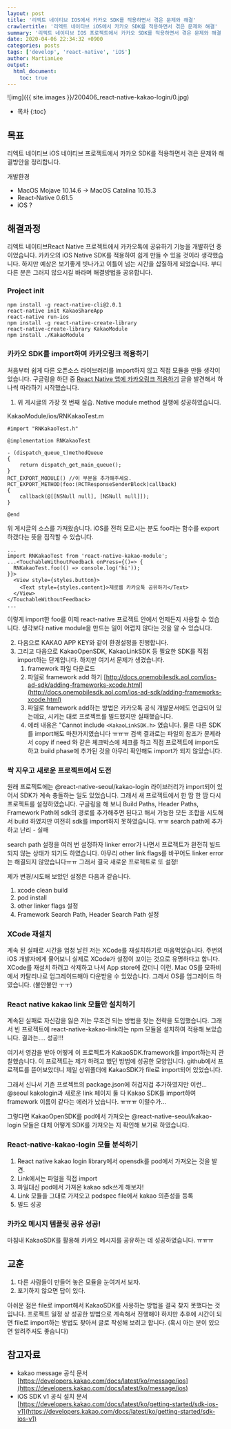```yaml
---
layout: post
title: '리엑트 네이티브 IOS에서 카카오 SDK를 적용하면서 겪은 문제와 해결'
crawlertitle: '리엑트 네이티브 iOS에서 카카오 SDK를 적용하면서 겪은 문제와 해결'
summary: '리엑트 네이티브 IOS 프로젝트에서 카카오 SDK를 적용하면서 겪은 문제와 해결 방법을 알아봅니다.'
date: 2020-04-06 22:34:32 +0900
categories: posts
tags: ['develop', 'react-native', 'iOS']
author: MartianLee
output:
  html_document:
    toc: true
---
```


![img]({{ site.images }}/200406_react-native-kakao-login/0.jpg)

- 목차
  {:toc}

## 목표

리엑트 네이티브 iOS 네이티브 프로젝트에서 카카오 SDK를 적용하면서 겪은 문제와 해결방안을 정리합니다.

개발환경

- MacOS Mojave 10.14.6 -> MacOS Catalina 10.15.3
- React-Native 0.61.5
- iOS ?

## 해결과정

리엑트 네이티브React Native 프로젝트에서 카카오톡에 공유하기 기능을 개발하던 중이었습니다. 카카오의 iOS Native SDK를 적용하여 쉽게 만들 수 있을 것이라 생각했습니다.
하지만 예상은 보기좋게 빗나가고 이틀이 넘는 시간을 삽질하게 되었습니다. 부디 다른 분은 그러지 않으시길 바라며 해결방법을 공유합니다.

### Project init

```
npm install -g react-native-cli@2.0.1
react-native init KakaoShareApp
react-native run-ios
npm install -g react-native-create-library
react-native-create-library KakaoModule
npm install ./KakaoModule
```

### 카카오 SDK를 import하여 카카오링크 적용하기

처음부터 쉽게 다른 오픈소스 라이브러리를 import하지 않고 직접 모듈을 만들 생각이었습니다. 구글링을 하던 중 [React Native 앱에 카카오링크 적용하기](https://medium.com/@zeroweb.tech/react-native-앱에-카카오링크-적용하기-d170d31b780b) 글을 발견해서 하나씩 따라하기 시작했습니다.

1. 위 게시글의 가장 첫 번째 실습. Native module method 실행에 성공하였습니다.

KakaoModule/ios/RNKakaoTest.m

```
#import "RNKakaoTest.h"

@implementation RNKakaoTest

- (dispatch_queue_t)methodQueue
{
    return dispatch_get_main_queue();
}
RCT_EXPORT_MODULE() //이 부분을 추가해주세요.
RCT_EXPORT_METHOD(foo:(RCTResponseSenderBlock)callback)
{
    callback(@[[NSNull null], [NSNull null]]);
}

@end
```

위 게시글의 소스를 가져왔습니다. iOS를 전혀 모르시는 분도 foo라는 함수를 export하겠다는 뜻을 짐작할 수 있습니다.

```
...
import RNKakaoTest from 'react-native-kakao-module';
...<TouchableWithoutFeedback onPress={()=> {
  RNKakaoTest.foo(() => console.log('hi'));
}}>
  <View style={styles.button}>
    <Text style={styles.content}>제로웹 카카오톡 공유하기</Text>
  </View>
</TouchableWithoutFeedback>
...
```

이렇게 import한 foo를 이제 react-native 프로젝트 안에서 언제든지 사용할 수 있습니다.
생각보다 native module을 만드는 일이 어렵지 않다는 것을 알 수 있습니다.

2. 다음으로 KAKAO APP KEY와 같이 환경설정을 진행합니다.
3. 그리고 다음으로 KakaoOpenSDK, KakaoLinkSDK 등 필요한 SDK를 직접 import하는 단계입니다. 하지만 여기서 문제가 생겼습니다.
   1. framework 파일 다운로드
   2. 파일로 framework add 하기 [http://docs.onemobilesdk.aol.com/ios-ad-sdk/adding-frameworks-xcode.html](http://docs.onemobilesdk.aol.com/ios-ad-sdk/adding-frameworks-xcode.html)
   3. 파일로 framework add하는 방법은 카카오톡 공식 개발문서에도 언급되어 있는데요, 시키는 대로 프로젝트를 빌드했지만 실패했습니다.
   4. 에러 내용은 "Cannot include `<KakaoLinkSDK.h>` 였습니다. 물론 다른 SDK를 import해도 마찬가지였습니다 ㅠㅠㅠ
      검색 결과로는 파일의 참조가 문제라서 copy if need 와 같은 체크박스에 체크를 하고 직접 프로젝트에 import도 하고 build phase에 추가된 것을 아무리 확인해도 import가 되지 않았습니다.

### 싹 지우고 새로운 프로젝트에서 도전

원래 프로젝트에는 @react-native-seoul/kakao-login 라이브러리가 import되어 있어서 SDK가 계속 충돌하는 일도 있었습니다. 그래서 새 프로젝트에서 한 땀 한 땀 다시 프로젝트를 설정하였습니다. 구글링을 해 보니 Build Paths, Header Paths, Framework Path에 sdk의 경로를 추가해주면 된다고 해서 가능한 모든 조합을 시도해서 build 하였지만 여전히 sdk를 import하지 못하였습니다. ㅠㅠ
search path에 추가하고 난리 - 실패

search path 설정을 여러 번 설정하자 linker error가 나면서 프로젝트가 완전히 빌드되지 않는 상태가 되기도 하였습니다. 아무리 other link flags를 바꾸어도 linker error는 해결되지 않았습니다ㅠㅠ 그래서 결국 새로운 프로젝트로 또 설정!

제가 변경/시도해 보았던 설정은 다음과 같습니다.

1. xcode clean build
2. pod install
3. other linker flags 설정
4. Framework Search Path, Header Search Path 설정

### XCode 재설치

계속 된 실패로 시간을 엄청 날린 저는 XCode를 재설치하기로 마음먹었습니다. 주변의 iOS 개발자에게 물어보니 실제로 XCode가 설정이 꼬이는 것으로 유명하다고 합니다. XCode를 재설치 하려고 삭제하고 나서 App store에 갔더니 이런. Mac OS를 모하비에서 카탈리나로 업그레이드해야 다운받을 수 있었습니다. 그래서 OS를 업그레이드 하였습니다. (불안불안 ㅜㅜ)

### React native kakao link 모듈만 설치하기

계속된 실패로 자신감을 잃은 저는 무조건 되는 방법을 찾는 전략을 도입했습니다. 그래서 빈 프로젝트에 react-native-kakao-link라는 npm 모듈을 설치하여 적용해 보았습니다. 결과는.... 성공!!!

여기서 영감을 받아 어떻게 이 프로젝트가 KakaoSDK.framework를 import하는지 관찰했습니다. 이 프로젝트는 제가 하려고 했던 방법에 성공한 모양입니다. github에서 프로젝트를 뜯어보았더니 제일 상위폴더에 KakaoSDK가 file로 import되어 있었습니다.

그래서 신나서 기존 프로젝트의 package.json에 허겁지겁 추가하였지만 이런... @seoul kakologin과 새로운 link 페이지 둘 다 Kakao SDK를 import하여 framework 이름이 같다는 에러가 났습니다. ㅠㅠㅠ 이럴수가...

그렇다면 KakaoOpenSDK를 pod에서 가져오는 @react-native-seoul/kakao-login 모듈은 대체 어떻게 SDK를 가져오는 지 확인해 보기로 하였습니다.

### React-native-kakao-login 모듈 분석하기

1. React native kakao login library에서 opensdk를 pod에서 가져오는 것을 발견.
2. Link에서는 파일을 직접 import
3. 파일대신 pod에서 가져온 kakao sdk쓰게 해보자!
4. Link 모듈을 그대로 가져오고 podspec file에서 kakao 의존성을 등록
5. 빌드 성공

### 카카오 메시지 템플릿 공유 성공!

마침내 KakaoSDK를 활용해 카카오 메시지를 공유하는 데 성공하였습니다. ㅠㅠㅠ

## 교훈

1. 다른 사람들이 만들어 놓은 모듈을 눈여겨서 보자.
2. 포기하지 않으면 답이 있다.

아쉬운 점은 file로 import해서 KakaoSDK를 사용하는 방법을 결국 찾지 못했다는 것입니다. 프로젝트 일정 상 성공한 방법으로 계속해서 진행해야 하지만 추후에 시간이 되면 file로 import하는 방법도 찾아서 글로 작성해 보려고 합니다. (혹시 아는 분이 있으면 알려주셔도 좋습니다)

## 참고자료

- kakao message 공식 문서 [https://developers.kakao.com/docs/latest/ko/message/ios](https://developers.kakao.com/docs/latest/ko/message/ios)
- iOS SDK v1 공식 설치 문서 [https://developers.kakao.com/docs/latest/ko/getting-started/sdk-ios-v1](https://developers.kakao.com/docs/latest/ko/getting-started/sdk-ios-v1)
